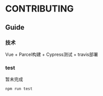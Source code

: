 # CONTRIBUTING

## Guide

### 技术

Vue + Parcel构建 + Cypress测试 + travis部署

### test

暂未完成

```shell
npm run test
```
